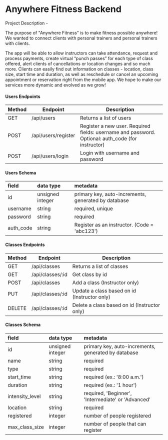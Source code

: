 # Anywhere Fitness Backend

Project Description -

The purpose of "Anywhere Fitness" is to make fitness possible anywhere! We wanted to connect clients with personal trainers and personal trainers with clients.

The app will be able to allow instructors can take attendance, request and process payments, create virtual “punch passes” for each type of class offered, alert clients of cancellations or location changes and so much more. Clients can easily find out information on classes - location, class size, start time and duration, as well as reschedule or cancel an upcoming appointment or reservation right from the mobile app. We hope to make our services more dynamic and evolved as we grow!


#### Users Endpoints

| Method | Endpoint            | Description                                                                                       |
| ------ | ------------------- | ------------------------------------------------------------------------------------------------- |
| GET    | /api/users          | Returns a list of users                                                                           |
| POST   | /api/users/register | Register a new user. Required fields: username and password. Optional: auth_code (for instructor) |
| POST   | /api/users/login    | Login with username and password                                                                  |

#### Users Schema

| field           | data type         | metadata                                            |
| :-------------- | :---------------- | :-------------------------------------------------- |
| id              | unsigned integer  | primary key, auto-increments, generated by database |
| username        | string            | required, unique                                    |
| password        | string            | required                                            |
| auth_code       | string            | Register as an instructor. (Code = 'abc123')        |


#### Classes Endpoints
| Method | Endpoint            | Description                                     |
| ------ | ------------------- | ----------------------------------------------- |
| GET    | /api/classes        | Returns a list of classes                       |
| GET    | /api/classes/:id    | Get class by id                                 |
| POST   | /api/classes        | Add a class (Instructor only)                   |
| PUT    | /api/classes/:id    | Update a class based on id (Instructor only)    |
| DELETE | /api/classes/:id    | Delete a class based on id (Instructor only)    |

#### Classes Schema

| field           | data type         | metadata                                            |
| :-------------- | :---------------- | :-------------------------------------------------- |
| id              | unsigned integer  | primary key, auto-increments, generated by database |
| name            | string            | required                                            |
| type            | string            | required                                            |
| start_time      | string            | required (ex.: '8:00 a.m.')                         |
| duration        | string            | required (ex.: '1 hour')                            |
| intensity_level | string            | required, 'Beginner', 'Intermediate' or 'Advanced'  |
| location        | string            | required                                            |
| registered      | integer           | number of people registered                         |
| max_class_size  | integer           | number of people that can register                  |



